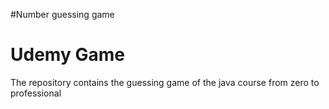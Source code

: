 #Number guessing game

# Udemy Game 

The repository contains the guessing game of the java course from zero to professional
